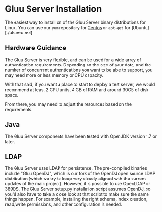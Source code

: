 # Gluu Server Installation

The easiest way to install on of the Gluu Server binary distributions for Linux. 
You can use our `yum` repository for [Centos](./centos.md) or `apt-get` for 
[Ubuntu][./ubuntu.md]

## Hardware Guidance

The Gluu Server is very flexible, and can be used for a wide array
of authentication requirements. Depending on the size of your data,
and the number of concurrent authentications you want to be able to 
support, you may need more or less memory or CPU capacity. 

With that said, if you want a place to start to deploy a test server,
we would recommend at least 2 CPU units, 4 GB of RAM and around 30GB of
disk space. 

From there, you may need to adjust the resources based on the
requirements.

## Java
The Gluu Server components have been tested with OpenJDK version 1.7 or later.

## LDAP

The Gluu Server uses LDAP for persistence. The pre-compiled binaries include 
"Gluu OpenDJ", which is our fork of the OpenDJ open source LDAP distribution (which 
we try to keep very closely aligned with the current updates of the main project).
However, it is possible to use OpenLDAP or 389DS. The Gluu Server setup.py installation 
script assumes OpenDJ, so you'd also have to take a close look at that script to make 
sure the same things happen. For example, installing the right schema, index creation, 
read/write permissions, and other configuration is needed.
